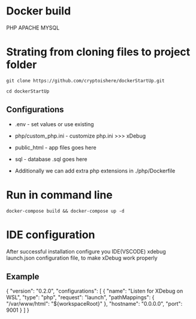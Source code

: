 # Docker build
PHP APACHE MYSQL

# Strating from cloning files to project folder
`git clone https://github.com/cryptoishere/dockerStartUp.git`

`cd dockerStartUp`

## Configurations
* .env - set values or use existing
* php/custom_php.ini - customize php.ini >>> xDebug
* public_html - app files goes here
* sql - database <dump>.sql goes here

* Additionally we can add extra php extensions in ./php/Dockerfile

# Run in command line
`docker-compose build && docker-compose up -d`

# IDE configuration
After successful installation configure you IDE(VSCODE) xdebug launch.json configuration file, to make xDebug work properly
## Example
{
    "version": "0.2.0",
    "configurations": [
        {
            "name": "Listen for XDebug on WSL",
            "type": "php",
            "request": "launch",
            "pathMappings": {
                "/var/www/html": "${workspaceRoot}"
            },
            "hostname": "0.0.0.0",
            "port": 9001
        }
    ]
}
